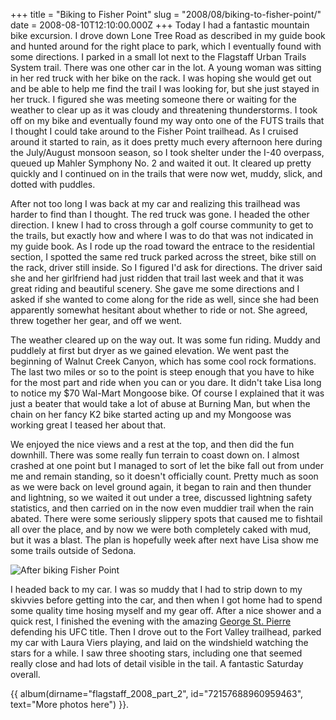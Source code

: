 +++
title = "Biking to Fisher Point"
slug = "2008/08/biking-to-fisher-point/"
date = 2008-08-10T12:10:00.000Z
+++
Today I had a fantastic mountain bike excursion. I drove down Lone Tree Road as described in my guide book and hunted around for the right place to park, which I eventually found with some directions. I parked in a small lot next to the Flagstaff Urban Trails System trail. There was one other car in the lot. A young woman was sitting in her red truck with her bike on the rack. I was hoping she would get out and be able to help me find the trail I was looking for, but she just stayed in her truck. I figured she was meeting someone there or waiting for the weather to clear up as it was cloudy and threatening thunderstorms. I took off on my bike and eventually found my way onto one of the FUTS trails that I thought I could take around to the Fisher Point trailhead. As I cruised around it started to rain, as it does pretty much every afternoon here during the July/August monsoon season, so I took shelter under the I-40 overpass, queued up Mahler Symphony No. 2 and waited it out. It cleared up pretty quickly and I continued on in the trails that were now wet, muddy, slick, and dotted with puddles.

After not too long I was back at my car and realizing this trailhead was harder to find than I thought. The red truck was gone. I headed the other direction. I knew I had to cross through a golf course community to get to the trails, but exactly how and where I was to do that was not indicated in my guide book. As I rode up the road toward the entrace to the residential section, I spotted the same red truck parked across the street, bike still on the rack, driver still inside. So I figured I'd ask for directions. The driver said she and her girlfriend had just ridden that trail last week and that it was great riding and beautiful scenery. She gave me some directions and I asked if she wanted to come along for the ride as well, since she had been apparently somewhat hesitant about whether to ride or not. She agreed, threw together her gear, and off we went.

The weather cleared up on the way out. It was some fun riding. Muddy and puddlely at first but dryer as we gained elevation. We went past the beginning of Walnut Creek Canyon, which has some cool rock formations. The last two miles or so to the point is steep enough that you have to hike for the most part and ride when you can or you dare. It didn't take Lisa long to notice my $70 Wal-Mart Mongoose bike. Of course I explained that it was just a beater that would take a lot of abuse at Burning Man, but when the chain on her fancy K2 bike started acting up and my Mongoose was working great I teased her about that.

We enjoyed the nice views and a rest at the top, and then did the fun downhill. There was some really fun terrain to coast down on. I almost crashed at one point but I managed to sort of let the bike fall out from under me and remain standing, so it doesn't officially count. Pretty much as soon as we were back on level ground again, it began to rain and then thunder and lightning, so we waited it out under a tree, discussed lightning safety statistics, and then carried on in the now even muddier trail when the rain abated. There were some seriously slippery spots that caused me to fishtail all over the place, and by now we were both completely caked with mud, but it was a blast. The plan is hopefully week after next have Lisa show me some trails outside of Sedona.

![After biking Fisher Point](https://peterlyons-org.s3.amazonaws.com/photos/flagstaff_2008_part_2/057_fisher_point_lt_pl_muddy.jpg)

I headed back to my car. I was so muddy that I had to strip down to my skivvies before getting into the car, and then when I got home had to spend some quality time hosing myself and my gear off. After a nice shower and a quick rest, I finished the evening with the amazing [George St. Pierre](http://en.wikipedia.org/wiki/Georges_St._Pierre) defending his UFC title. Then I drove out to the Fort Valley trailhead, parked my car with Laura Viers playing, and laid on the windshield watching the stars for a while. I saw three shooting stars, including one that seemed really close and had lots of detail visible in the tail. A fantastic Saturday overall.

{{ album(dirname="flagstaff_2008_part_2", id="72157688960959463", text="More photos here") }}.
